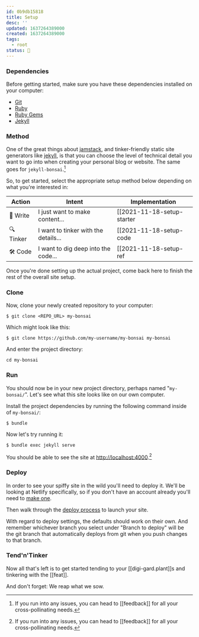 ```yaml
---
id: 0b9db15818
title: Setup
desc: ''
updated: 1637264389000
created: 1637264389000
tags: 
  - root
status: 🥭
---
```


### Dependencies

Before getting started, make sure you have these dependencies installed on your computer:

- [Git](https://git-scm.com/downloads)
- [Ruby](https://www.ruby-lang.org/en/downloads/)
- [Ruby Gems](https://rubygems.org/pages/download)
- [Jekyll](https://jekyllrb.com/docs/installation/)

### Method

One of the great things about [jamstack](https://jamstack.org/), and tinker-friendly static site generators like [jekyll](https://jekyllrb.com/), is that you can choose the level of technical detail you want to go into when creating your personal blog or website. The same goes for `jekyll-bonsai`.[^help]

So, to get started, select the appropriate setup method below depending on what you're interested in:

| Action   | Intent                                 | Implementation                                          |
| -------- | -------------------------------------- | -------------------------------------------------------- |
| 📝 Write  | I just want to make content...        | [[2021-11-18-setup-starter|...fork the starter project]] |
| 🔍 Tinker | I want to tinker with the details...  | [[2021-11-18-setup-code|...tinker with the template]]    |
| 🛠 Code   | I want to dig deep into the code...   | [[2021-11-18-setup-ref|...reference the template]]       |

Once you're done setting up the actual project, come back here to finish the rest of the overall site setup.

### Clone

Now, clone your newly created repository to your computer:

```
$ git clone <REPO_URL> my-bonsai
```

Which might look like this:

```
$ git clone https://github.com/my-username/my-bonsai my-bonsai
```

And enter the project directory:

```
cd my-bonsai
```

### Run

You should now be in your new project directory, perhaps named "`my-bonsai/`". Let's see what this site looks like on our own computer.

Install the project dependencies by running the following command inside of `my-bonsai/`:

```
$ bundle
```

Now let's try running it:

```
$ bundle exec jekyll serve
```

You should be able to see the site at <http://localhost:4000>.[^help]

### Deploy

In order to see your spiffy site in the wild you'll need to deploy it. We'll be looking at Netlify specifically, so if you don't have an account already you'll need to [make one](https://app.netlify.com/).

Then walk through the [deploy process](https://www.netlify.com/blog/2016/09/29/a-step-by-step-guide-deploying-on-netlify/) to launch your site.

With regard to deploy settings, the defaults should work on their own. And remember whichever branch you select under "Branch to deploy" will be the git branch that automatically deploys from git when you push changes to that branch.

### Tend'n'Tinker

Now all that's left is to get started tending to your [[digi-gard.plant]]s and tinkering with the [[feat]].

And don't forget: We reap what we sow.


[^help]: If you run into any issues, you can head to [[feedback]] for all your cross-pollinating needs.
